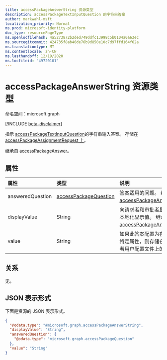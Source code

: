 ```yaml
---
title: accessPackageAnswerString 资源类型
description: accessPackageTextInputQuestion 的字符串答案
author: markwahl-msft
localization_priority: Normal
ms.prod: microsoft-identity-platform
doc_type: resourcePageType
ms.openlocfilehash: 4a5273872b2ded749ddfc13998c5b0104a0a63ec
ms.sourcegitcommit: 424735f8ab46de76b9d850e10c7d97ffd164f62a
ms.translationtype: MT
ms.contentlocale: zh-CN
ms.lasthandoff: 12/19/2020
ms.locfileid: "49720101"
---
```

# <a name="accesspackageanswerstring-resource-type"></a>accessPackageAnswerString 资源类型

命名空间：microsoft.graph

[!INCLUDE [beta-disclaimer](../../includes/beta-disclaimer.md)]

指示 [accessPackageTextInputQuestion](../resources/accesspackagetextinputquestion.md)的字符串输入答案。 存储在 [accessPackageAssignmentRequest 上](../resources/accesspackageassignmentrequest.md)。

继承自 [accessPackageAnswer](../resources/accesspackageanswer.md)。

## <a name="properties"></a>属性
|属性|类型|说明|
|:---|:---|:---|
|answeredQuestion|[accessPackageQuestion](../resources/accesspackagequestion.md)|答案适用的问题。 继承自 [accessPackageAnswer](../resources/accesspackageanswer.md)。|
|displayValue|String|向请求者和审批者显示的本地化显示值。 继承自 [accessPackageAnswer](../resources/accesspackageanswer.md)。|
|value|String|如果此答案配置为存储为特定属性，则存储在请求者用户配置文件上的值。|

## <a name="relationships"></a>关系
无。

## <a name="json-representation"></a>JSON 表示形式
下面是资源的 JSON 表示形式。
<!-- {
  "blockType": "resource",
  "@odata.type": "microsoft.graph.accessPackageAnswerString"
}
-->
``` json
{
  "@odata.type": "#microsoft.graph.accessPackageAnswerString",
  "displayValue": "String",
  "answeredQuestion": {
    "@odata.type": "microsoft.graph.accessPackageQuestion"
  },
  "value": "String"
}
```


